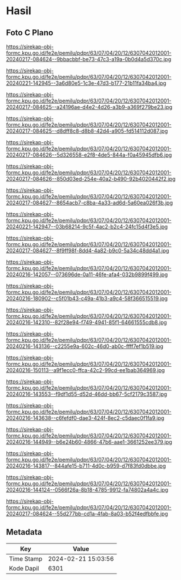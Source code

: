 # Hasil

## Foto C Plano

https://sirekap-obj-formc.kpu.go.id/fe2e/pemilu/pdpr/63/07/04/20/12/6307042012001-20240217-084624--9bbacbbf-be73-47c3-a19a-0b0d4a5d370c.jpg

https://sirekap-obj-formc.kpu.go.id/fe2e/pemilu/pdpr/63/07/04/20/12/6307042012001-20240221-142945--3a6d80e5-1c3e-47d3-b177-21b11fa34ba4.jpg

https://sirekap-obj-formc.kpu.go.id/fe2e/pemilu/pdpr/63/07/04/20/12/6307042012001-20240217-084625--a24196ae-d4e2-4d26-a3b9-a369f279be23.jpg

https://sirekap-obj-formc.kpu.go.id/fe2e/pemilu/pdpr/63/07/04/20/12/6307042012001-20240217-084625--d8dff8c8-d8b8-42d4-a905-fd514112d087.jpg

https://sirekap-obj-formc.kpu.go.id/fe2e/pemilu/pdpr/63/07/04/20/12/6307042012001-20240217-084626--5d326558-e2f8-4de5-844a-f0a45945dfb6.jpg

https://sirekap-obj-formc.kpu.go.id/fe2e/pemilu/pdpr/63/07/04/20/12/6307042012001-20240217-084626--850d03ed-254e-40a2-b490-92b4020442f2.jpg

https://sirekap-obj-formc.kpu.go.id/fe2e/pemilu/pdpr/63/07/04/20/12/6307042012001-20240217-084627--8654acb7-c8ba-4a33-ad6d-5a60ea026f3b.jpg

https://sirekap-obj-formc.kpu.go.id/fe2e/pemilu/pdpr/63/07/04/20/12/6307042012001-20240221-142947--03b68214-9c5f-4ac2-b2c4-24fc15d4f3e5.jpg

https://sirekap-obj-formc.kpu.go.id/fe2e/pemilu/pdpr/63/07/04/20/12/6307042012001-20240217-084627--8f9ff98f-8dd4-4a82-b9c0-5a34c48dd4a1.jpg

https://sirekap-obj-formc.kpu.go.id/fe2e/pemilu/pdpr/63/07/04/20/12/6307042012001-20240216-142057--073696de-0a11-46fe-afa4-032b9899f499.jpg

https://sirekap-obj-formc.kpu.go.id/fe2e/pemilu/pdpr/63/07/04/20/12/6307042012001-20240216-180902--c5f01b43-c49a-41b3-a9c4-58f366515519.jpg

https://sirekap-obj-formc.kpu.go.id/fe2e/pemilu/pdpr/63/07/04/20/12/6307042012001-20240216-142310--82f28e94-f749-4941-85f1-64661555cdb8.jpg

https://sirekap-obj-formc.kpu.go.id/fe2e/pemilu/pdpr/63/07/04/20/12/6307042012001-20240216-143136--c2255e9a-602c-46d0-ab0c-ffff7ef1b519.jpg

https://sirekap-obj-formc.kpu.go.id/fe2e/pemilu/pdpr/63/07/04/20/12/6307042012001-20240216-150113--a9f1ecc0-ffca-42c2-99cd-ee1bab364969.jpg

https://sirekap-obj-formc.kpu.go.id/fe2e/pemilu/pdpr/63/07/04/20/12/6307042012001-20240216-143553--f9df1d55-d52d-46dd-bb67-5cf2179c3587.jpg

https://sirekap-obj-formc.kpu.go.id/fe2e/pemilu/pdpr/63/07/04/20/12/6307042012001-20240216-143638--c6fefdf0-dae3-424f-8ec2-c5daec0f1fa9.jpg

https://sirekap-obj-formc.kpu.go.id/fe2e/pemilu/pdpr/63/07/04/20/12/6307042012001-20240216-144949--b6e24b60-4866-47b6-aae1-3661252ee379.jpg

https://sirekap-obj-formc.kpu.go.id/fe2e/pemilu/pdpr/63/07/04/20/12/6307042012001-20240216-143817--844afe15-b711-4d0c-b959-d7f83fd0dbbe.jpg

https://sirekap-obj-formc.kpu.go.id/fe2e/pemilu/pdpr/63/07/04/20/12/6307042012001-20240216-144124--0566f26a-8b18-4785-9912-fa74802a4a4c.jpg

https://sirekap-obj-formc.kpu.go.id/fe2e/pemilu/pdpr/63/07/04/20/12/6307042012001-20240217-084624--55d277bb-cd1a-4fab-8a03-b52f4edfbbfe.jpg


## Metadata

| Key        | Value               |
| ---------- | ------------------- |
| Time Stamp | 2024-02-21 15:03:56 |
| Kode Dapil | 6301                |



